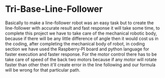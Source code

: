 # Tri-Base-Line-Follower
Basically to make a line-follower robot was an easy task but to create the line-follower with accurate result and fast response it will take some time, to complete this project we have to take care of the mechanical robotic body, because if there will be any little difference of angle then it would cost us in the coding, after completing the mechanical body of robot, in coding section we have used the Raspberry-PI board and python language for faster execution and faster response. For the motor control there has to be take care of speed of the back two motors because if any motor will rotate faster than other then it'll create error in the line following and our formula will be wrong for that particular path. 
